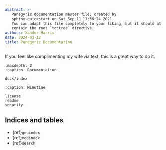 ```yaml
---
abstract: >-
   Panegyric documentation master file, created by
   sphinx-quickstart on Sat Sep 11 11:56:24 2021.
   You can adapt this file completely to your liking, but it should at least
   contain the root `toctree` directive.
authors: Xander Harris
date: 2024-03-12
title: Panegyric Documentation
---
```


If you feel like complimenting my wife via text, this is a great way to do it.

```{toctree}
:maxdepth: 2
:caption: Documentation

docs/index
```

```{toctree}
:caption: Minutiae

license
readme
security
```

## Indices and tables

- {ref}`genindex`
- {ref}`modindex`
- {ref}`search`
